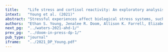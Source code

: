 ```yaml
---
title:    "Life stress and cortisol reactivity: An exploratory analysis of stress exposure across life on HPA axis functioning."
intext:   "Young et al. (2021)"
abstract: "Stressful experiences affect biological stress systems, such as the hypothalamic–pituitary–adrenal (HPA) axis. Life stress can potentially alter regulation of the HPA axis and has been associated with poorer physical and mental health. Little, however, is known about the relative influence of stressors that are encountered at different developmental periods on acute stress reactions in adulthood. In this study, we explored three models of the influence of stress exposure on cortisol reactivity to a modified version of the Trier Social Stress Test (TSST) by leveraging 37 years of longitudinal data in a high-risk birth cohort (N = 112). The cumulative stress model suggests that accumulated stress across the lifespan leads to dysregulated reactivity, whereas the biological embedding model implicates early childhood as a critical period. The sensitization model assumes that dysregulation should only occur when stress is high in both early childhood and concurrently. All of the models predicted altered reactivity, but do not anticipate its exact form. We found support for both cumulative and biological embedding effects. However, when pitted against each other, early life stress predicted more blunted cortisol responses at age 37 over and above cumulative life stress. Additional analyses revealed that stress exposure in middle childhood also predicted more blunted cortisol reactivity."
authors:  "Ethan S. Young, Jenalee R. Doom, Allison K. Farrell, Elizabeth A. Carlson, Michelle M. Englund, Gregory E. Miller, Megan R. Gunnar, Glenn I. Roisman, & Jeffry A. Simpson"
next_pg:  "../waters-2021-ahd-1/"
prev_pg:  "../doom-in-press-dp-1/"
pub_type: "journal"
iframe:   "../2021_DP_Young.pdf"
---
```

